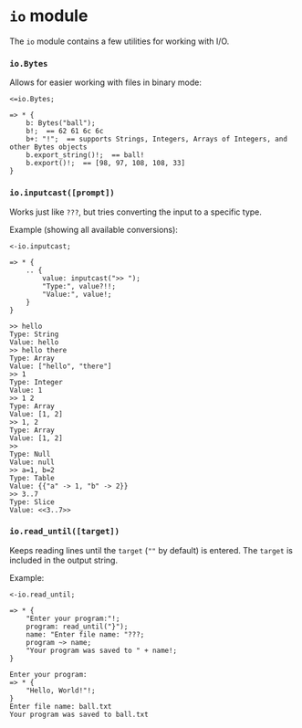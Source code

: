 # `io` module

The `io` module contains a few utilities for working with I/O.

### `io.Bytes`
Allows for easier working with files in binary mode:
```sm
<=io.Bytes;

=> * {
    b: Bytes("ball");
    b!;  == 62 61 6c 6c
    b+: "!";  == supports Strings, Integers, Arrays of Integers, and other Bytes objects
    b.export_string()!;  == ball!
    b.export()!;  == [98, 97, 108, 108, 33]
}
```

### `io.inputcast([prompt])`
Works just like `???`, but tries converting the input to a specific type.

Example (showing all available conversions):
```sm
<-io.inputcast;

=> * {
    .. {
        value: inputcast(">> ");
        "Type:", value?!!;
        "Value:", value!;
    }
}
```
```
>> hello
Type: String
Value: hello
>> hello there
Type: Array
Value: ["hello", "there"]
>> 1
Type: Integer
Value: 1
>> 1 2
Type: Array
Value: [1, 2]
>> 1, 2
Type: Array
Value: [1, 2]
>> 
Type: Null
Value: null
>> a=1, b=2
Type: Table
Value: {{"a" -> 1, "b" -> 2}}
>> 3..7
Type: Slice
Value: <<3..7>>
```

### `io.read_until([target])`
Keeps reading lines until the `target` (`""` by default) is entered.
The `target` is included in the output string.

Example:
```sm
<-io.read_until;

=> * {
    "Enter your program:"!;
    program: read_until("}");
    name: "Enter file name: "???;
    program ~> name;
    "Your program was saved to " + name!;
}
```
```
Enter your program:
=> * {
    "Hello, World!"!;
}
Enter file name: ball.txt
Your program was saved to ball.txt
```